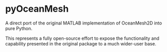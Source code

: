 # pyOceanMesh
A direct port of the original MATLAB implementation of OceanMesh2D into pure Python.

This represents a fully open-source effort to expose the functionality and capability presented in the original package to a much wider-user base.
